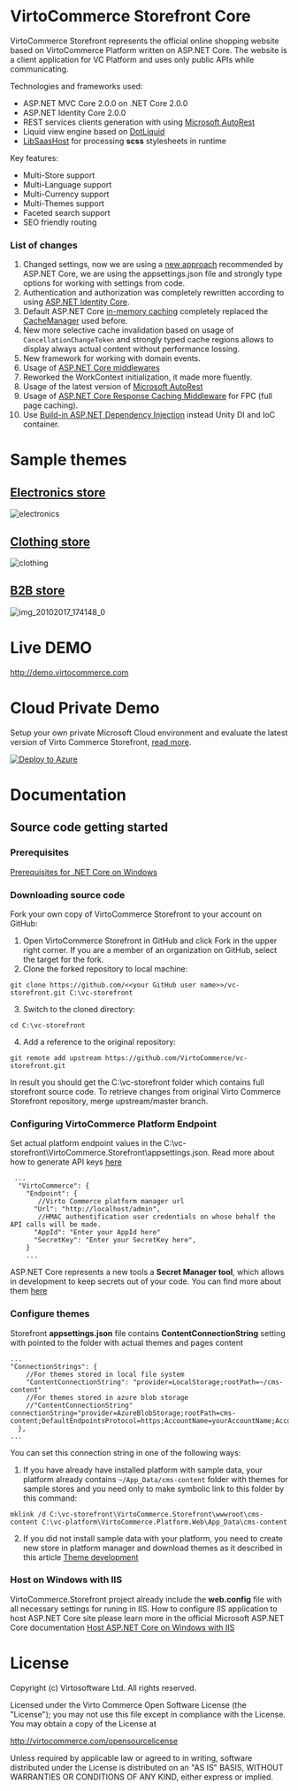# VirtoCommerce Storefront Core
VirtoCommerce Storefront represents the official online shopping website based on VirtoCommerce Platform written on ASP.NET Core. The website is a client application for VC Platform and uses only public APIs while communicating.

Technologies and frameworks used:
* ASP.NET MVC Core 2.0.0 on .NET Core 2.0.0
* ASP.NET Identity Core 2.0.0
* REST services clients generation with using [Microsoft AutoRest](https://github.com/Azure/autorest)
* Liquid view engine based on [DotLiquid](https://github.com/dotliquid/dotliquid)
* [LibSaasHost](https://github.com/ducksboard/libsaas) for processing **scss** stylesheets in runtime


Key features:
* Multi-Store support
* Multi-Language support
* Multi-Currency support
* Multi-Themes support
* Faceted search support
* SEO friendly routing

### List of changes
1. Changed settings, now we are using a [new approach](https://docs.microsoft.com/en-us/aspnet/core/fundamentals/configuration) recommended by ASP.NET Core, we are using the appsettings.json file and strongly type options for working with settings from code.
2. Authentication and authorization was completely rewritten according to using [ASP.NET Identity Core](https://docs.microsoft.com/en-us/aspnet/core/security/authentication/identity).
3. Default ASP.NET Core [in-memory caching](https://docs.microsoft.com/en-us/aspnet/core/performance/caching/memory) completely replaced the [CacheManager](http://cachemanager.michaco.net/) used before.
4. New more selective cache invalidation based on usage of `CancellationChangeToken` and strongly typed cache regions allows to display always actual content without performance lossing.
5. New framework for working with domain events.
6. Usage of [ASP.NET Core middlewares](https://docs.microsoft.com/en-us/aspnet/core/fundamentals/middleware) 
7. Reworked the WorkContext initialization, it made more fluently.
8. Usage of the latest version of [Microsoft AutoRest](https://github.com/Azure/autorest)
9. Usage  of [ASP.NET Core Response Caching Middleware](https://docs.microsoft.com/en-us/aspnet/core/performance/caching/middleware) for FPC (full page caching).
10. Use [Build-in ASP.NET Dependency Injection](https://docs.microsoft.com/en-us/aspnet/core/fundamentals/dependency-injection) instead Unity DI and IoC container.

# Sample themes 

## [Electronics store](https://github.com/VirtoCommerce/vc-theme-default)
![electronics](https://user-images.githubusercontent.com/7566324/31821605-f36d17de-b5a5-11e7-9bb5-a71803285d8b.png)

## [Clothing store](https://github.com/VirtoCommerce/vc-theme-material)
![clothing](https://user-images.githubusercontent.com/7566324/31821604-f341c444-b5a5-11e7-877a-eb919e01dee2.PNG)

## [B2B store](https://github.com/VirtoCommerce/vc-theme-b2b)
![img_20102017_174148_0](https://user-images.githubusercontent.com/7566324/31821606-f3974b26-b5a5-11e7-8b52-e3b80d6bdd74.png)

# Live DEMO
http://demo.virtocommerce.com

# Cloud Private Demo
Setup your own private Microsoft Cloud environment and evaluate the latest version of Virto Commerce Storefront, <a href="http://docs.virtocommerce.com/x/VwAqAQ" target="_blank">read more</a>.

<a href="https://azuredeploy.net/" target="_blank">
  <img alt="Deploy to Azure" src="http://azuredeploy.net/deploybutton.png"/>
</a>


# Documentation

## Source code getting started

### Prerequisites 
[Prerequisites for .NET Core on Windows](https://docs.microsoft.com/en-us/dotnet/core/windows-prerequisites)

### Downloading source code

Fork your own copy of VirtoCommerce Storefront to your account on GitHub:

1. Open VirtoCommerce Storefront in GitHub and click Fork in the upper right corner.
If you are a member of an organization on GitHub, select the target for the fork.
2. Clone the forked repository to local machine:
```
git clone https://github.com/<<your GitHub user name>>/vc-storefront.git C:\vc-storefront
```
3. Switch to the cloned directory:

```cd C:\vc-storefront```

4. Add a reference to the original repository:

```git remote add upstream https://github.com/VirtoCommerce/vc-storefront.git```

In result you should get the C:\vc-storefront folder which contains full storefront source code. To retrieve changes from original Virto Commerce Storefront repository, merge upstream/master branch.

### Configuring VirtoCommerce Platform Endpoint
Set actual platform endpoint values in the C:\vc-storefront\VirtoCommerce.Storefront\appsettings.json.
Read more about how to generate API keys [here](https://virtocommerce.com/docs/vc2devguide/development-scenarios/working-with-platform-api)

``` 
 ...
  "VirtoCommerce": {
    "Endpoint": {
	   //Virto Commerce platform manager url 
      "Url": "http://localhost/admin",
	   //HMAC authentification user credentials on whose behalf the API calls will be made.
      "AppId": "Enter your AppId here" 
      "SecretKey": "Enter your SecretKey here",
    }
	...
```
ASP.NET Core represents a new tools a **Secret Manager tool**, which allows in development to keep secrets out of your code. 
You can find more about them [here](https://docs.microsoft.com/en-us/aspnet/core/security/app-secrets?tabs=visual-studio)

### Configure themes 
Storefront  **appsettings.json** file contains **ContentConnectionString** setting with pointed to the folder with actual themes and pages content
```
...
"ConnectionStrings": {
    //For themes stored in local file system
    "ContentConnectionString": "provider=LocalStorage;rootPath=~/cms-content"
	//For themes stored in azure blob storage
    //"ContentConnectionString" connectionString="provider=AzureBlobStorage;rootPath=cms-content;DefaultEndpointsProtocol=https;AccountName=yourAccountName;AccountKey=yourAccountKey"
  },
...
```
You can set this connection string in one of the following ways:
1. If you have already have installed  platform with sample data, your platform already contains `~/App_Data/cms-content` folder with themes for sample stores and you need only to make symbolic link to this folder by this command:
```
mklink /d C:\vc-storefront\VirtoCommerce.Storefront\wwwroot\cms-content C:\vc-platform\VirtoCommerce.Platform.Web\App_Data\cms-content
```
2. If you did not install sample data with your platform, you need to create new store in platform manager and download themes as it described in this article 
[Theme development](https://virtocommerce.com/docs/vc2devguide/working-with-storefront/theme-development)

### Host on Windows with IIS 
VirtoCommerce.Storefront project already include the **web.config** file with all necessary settings for runing in IIS. 
How to configure IIS application to host ASP.NET Core site please learn more in the official Microsoft ASP.NET Core documentation 
[Host ASP.NET Core on Windows with IIS](https://docs.microsoft.com/en-us/aspnet/core/publishing/iis)

# License
Copyright (c) Virtosoftware Ltd.  All rights reserved.

Licensed under the Virto Commerce Open Software License (the "License"); you
may not use this file except in compliance with the License. You may
obtain a copy of the License at

http://virtocommerce.com/opensourcelicense

Unless required by applicable law or agreed to in writing, software
distributed under the License is distributed on an "AS IS" BASIS,
WITHOUT WARRANTIES OR CONDITIONS OF ANY KIND, either express or
implied.
